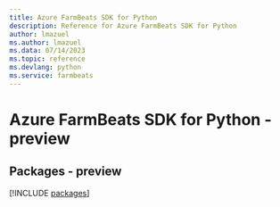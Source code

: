 ```yaml
---
title: Azure FarmBeats SDK for Python
description: Reference for Azure FarmBeats SDK for Python
author: lmazuel
ms.author: lmazuel
ms.data: 07/14/2023
ms.topic: reference
ms.devlang: python
ms.service: farmbeats
---
```

# Azure FarmBeats SDK for Python - preview
## Packages - preview
[!INCLUDE [packages](farmbeats-index.md)]